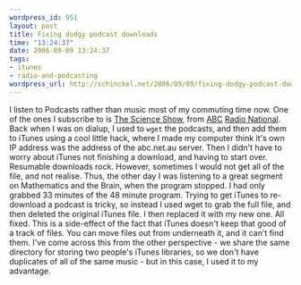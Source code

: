 ```yaml
--- 
wordpress_id: 951
layout: post
title: Fixing dodgy podcast downloads
time: "13:24:37"
date: 2006-09-09 13:24:37
tags: 
- itunes
- radio-and-podcasting
wordpress_url: http://schinckel.net/2006/09/09/fixing-dodgy-podcast-downloads/
---
```

I listen to Podcasts rather than music most of my commuting time now. One of the ones I subscribe to is [The Science Show][1], from [ABC][2] [Radio National][3]. Back when I was on dialup, I used to `wget` the podcasts, and then add them to iTunes using a cool little hack, where I made my computer think it's own IP address was the address of the abc.net.au server. Then I didn't have to worry about iTunes not finishing a download, and having to start over. Resumable downloads rock. However, sometimes I would not get all of the file, and not realise. Thus, the other day I was listening to a great segment on Mathematics and the Brain, when the program stopped. I had only grabbed 33 minutes of the 48 minute program.  Trying to get iTunes to re-download a podcast is tricky, so instead I used wget to grab the full file, and then deleted the original iTunes file. I then replaced it with my new one. All fixed. This is a side-effect of the fact that iTunes doesn't keep that good of a track of files. You can move files out from underneath it, and it can't find them. I've come across this from the other perspective - we share the same directory for storing two people's iTunes libraries, so we don't have duplicates of all of the same music - but in this case, I used it to my advantage. 

   [1]: http://www.abc.net.au/rn/scienceshow/default.htm
   [2]: http://www.abc.net.au/
   [3]: http://www.abc.net.au/rn/

